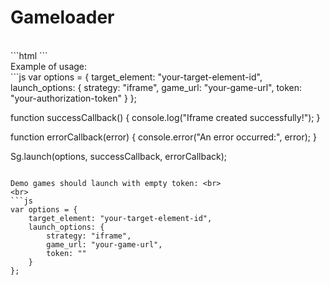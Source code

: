 # Gameloader
<br>
```html
<script crossorigin="anonymous" defer="defer" type="application/javascript" src="https://cdn.jsdelivr.net/gh/MortalSoft/Gameloader@main/sg.js"></script>
```
<br>
Example of usage:<br>
```js
var options = {
    target_element: "your-target-element-id",
    launch_options: {
        strategy: "iframe",
        game_url: "your-game-url",
        token: "your-authorization-token"
    }
};

function successCallback() {
    console.log("Iframe created successfully!");
}

function errorCallback(error) {
    console.error("An error occurred:", error);
}

Sg.launch(options, successCallback, errorCallback);


```

Demo games should launch with empty token: <br>
<br>
```js
var options = {
    target_element: "your-target-element-id",
    launch_options: {
        strategy: "iframe",
        game_url: "your-game-url",
        token: ""
    }
};
```


